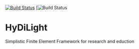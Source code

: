 [![Build Status](https://travis-ci.org/craffael/lehrfempp.svg?branch=master)](https://travis-ci.org/craffael/lehrfempp)
[![Build Status](https://ci.appveyor.com/api/projects/status/github/craffael/lehrfempp)

# HyDiLight 
Simplistic Finite Element Framework for research and eduction
